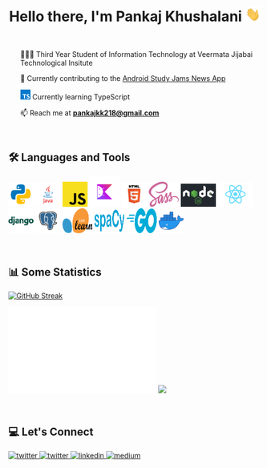 <h1 align="center"> Hello there, I'm Pankaj Khushalani
<img src="./assets/waving-hand.gif" width="30px">
</h1>

<br>
<ul> 
    👨🏻‍💻 Third Year Student of Information Technology at Veermata Jijabai Technological Insitute 
</ul>
<ul> 
    📰 Currently contributing to the <a href="https://github.com/DSC-VJTI/Android-Study-Jam-App"> Android Study Jams News App </a> 
</ul> 
<ul> 
    <img src="./assets/typescript.svg" width="20" /> Currently learning TypeScript
</ul>
<ul> 
    📫 Reach me at <b><a href="mailto:pankajkk218@gmail.com">pankajkk218@gmail.com</a></b> 
</ul>
<br>

<h2>🛠 Languages and Tools</h2>

<img height="50px" src="./assets/python.svg"></img>
<img height="50px" src="./assets/java.svg"></img>
<img height="50px" src="./assets/javascript.svg"></img>
<img height="60px" src="./assets/kotlin-android.svg"></img>
<img height="50px" src="./assets/html.svg"></img>
<img height="50px" width="60px" src="./assets/sass.svg"></img>
<img width="70px" src="./assets/nodejs.png"></img>
<img height="50px" src="./assets/react.svg"></img>
<img height="50px" src="./assets/django.svg"></img>
<img height="50px" src="./assets/postgresql.svg"></img>
<img height="50px" width="60px" src="./assets/sklearn.svg"></img>
<img height="50px" width="60px" src="./assets/spacy.svg"></img>
<img height = "50px" width="60px" src="./assets/go.svg"></img>
<img height="50px" src="./assets/docker.svg"></img>

<br>

<h2> 📊 Some Statistics </h2>

[![GitHub Streak](https://github-readme-streak-stats.herokuapp.com?user=pk-218&theme=vue-dark&date_format=M%20j%5B%2C%20Y%5D)](https://git.io/streak-stats)

<p float="left">
  <img src="https://github.com/pk-218/github-stats/blob/master/generated/overview.svg" width="295" />
  <img src="http://github-readme-stats-pk-218.vercel.app/api/top-langs/?username=pk-218&layout=compact&theme=tokyonight" width="359" /> 
</p>

<br>

## 💻 Let's Connect
<p>
<a href="https://twitter.com/pankajk_21" target="_blank">
<img src=https://img.shields.io/badge/twitter-%2300acee.svg?&style=for-the-badge&logo=twitter&logoColor=white alt=twitter style="margin-bottom: 5px;" />
</a>
<a href="mailto:pankajkk218@gmail.com" target="_blank">
<img src=https://img.shields.io/badge/Gmail-D14836?style=for-the-badge&logo=gmail&logoColor=white alt=twitter style="margin-bottom: 5px;" />
</a>
<a href="https://linkedin.com/in/pankaj-khushalani-7b4bba1b2" target="_blank">
<img src=https://img.shields.io/badge/linkedin-%231E77B5.svg?&style=for-the-badge&logo=linkedin&logoColor=white alt=linkedin style="margin-bottom: 5px;" />
</a>
<a href="https://medium.com/@pankajkk218" target="_blank">
<img src=https://img.shields.io/badge/medium-%23292929.svg?&style=for-the-badge&logo=medium&logoColor=white alt=medium style="margin-bottom: 5px;" />
</a>  
</p>
